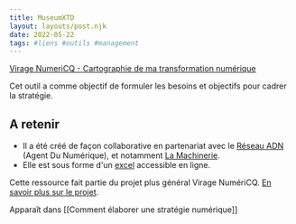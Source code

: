 ```yaml
---
title: MuseumXTD
layout: layouts/post.njk
date: 2022-05-22
tags: #liens #outils #management
---
```


[Virage NumeriCQ - Cartographie de ma transformation numérique](https://viragenumeriqc.com/culture-et-numerique/cartographie-transformation-numerique/)

Cet outil a comme objectif de formuler les besoins et objectifs pour cadrer la stratégie.

## A retenir
- Il a été créé de façon collaborative en partenariat avec le [Réseau ADN](https://wiki.reseauadn.ca/wiki/%C3%80_propos_du_R%C3%A9seau_ADN) (Agent Du Numérique), et notamment [La Machinerie](https://machineriedesarts.ca/). 
- Elle est sous forme d'un [excel](https://view.officeapps.live.com/op/view.aspx?src=https%3A%2F%2Fviragenumeriqc.com%2Fwp-content%2Fuploads%2F2022%2F05%2Fn1-cartographie-de-ma-transformation-numerique-machinerie.xlsx&wdOrigin=BROWSELINK) accessible en ligne. 

Cette ressource fait partie du projet plus général Virage NumériCQ. [En savoir plus sur le projet](obsidian://open?vault=MuseumXTD%20(site%20internet)&file=Virage%20NumeriCQ). 

Apparaît dans [[Comment élaborer une stratégie numérique]]